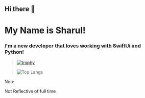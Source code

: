 ## Hi there 👋

# My Name is Sharul!

### I'm a new developer that loves working with SwiftUi and Python!

> [![trophy](https://github-profile-trophy.vercel.app/?username=Immortal215)](https://github.com/ryo-ma/github-profile-trophy)

> ![Top Langs](https://github-readme-stats.vercel.app/api/top-langs/?username=Immortal215&layout=compact)

<!-- > [![Harlok's WakaTime stats](https://github-readme-stats.vercel.app/api/wakatime?username=Immortal215)](https://github.com/anuraghazra/github-readme-stats)-->
> [!NOTE]
> Not Reflective of full time
